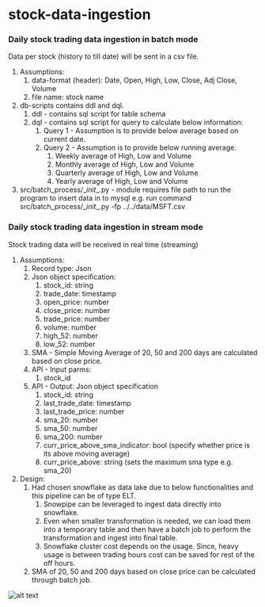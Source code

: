 # stock-data-ingestion

### Daily stock trading data ingestion in batch mode
Data per stock (history to till date) will be sent in a csv file.
1. Assumptions:
   1. data-format (header): Date, Open, High, Low, Close, Adj Close, Volume
   2. file name: stock name
2. db-scripts contains ddl and dql.
   1. ddl - contains sql script for table schema
   2. dql - contains sql script for query to calculate below information:
      1. Query 1 - Assumption is to provide below average based on current date.
      2. Query 2 - Assumption is to provide below running average. 
         1. Weekly average of High, Low and Volume 
         2. Monthly average of High, Low and Volume 
         3. Quarterly average of High, Low and Volume 
         4. Yearly average of High, Low and Volume
3. src/batch_process/\__init__.py - module requires file path to run the program to insert data in to mysql
   e.g. run command src/batch_process/\__init__.py -fp ../../data/MSFT.csv

### Daily stock trading data ingestion in stream mode
Stock trading data will be received in real time (streaming)
1. Assumptions:
   1. Record type: Json
   2. Json object specification:
      1. stock_id: string
      2. trade_date: timestamp
      3. open_price: number
      4. close_price: number
      5. trade_price: number
      6. volume: number
      7. high_52: number
      8. low_52: number
   3. SMA - Simple Moving Average of 20, 50 and 200 days are calculated based on close price.
   4. API - Input parms:
      1. stock_id
   5. API - Output: Json object specification
      1. stock_id: string
      2. last_trade_date: timestamp
      3. last_trade_price: number
      4. sma_20: number
      5. sma_50: number
      6. sma_200: number
      7. curr_price_above_sma_indicator: bool (specify whether price is its above moving average)
      8. curr_price_above: string (sets the maximum sma type e.g. sma_20)
2. Design:
   1. Had chosen snowflake as data lake due to below functionalities and this pipeline can be of type ELT.  
      1. Snowpipe can be leveraged to ingest data directly into snowflake.
      2. Even when smaller transformation is needed, we can load them into a temporary table and then have a batch job to perform the transformation and ingest into final table.
      3. Snowflake cluster cost depends on the usage. Since, heavy usage is between trading hours cost can be saved for rest of the off hours.   
   2. SMA of 20, 50 and 200 days based on close price can be calculated through batch job.

![alt text](https://github.com/arunprakash16/stock-data-ingestion/resource/images/stream_stock.png?raw=true)
      